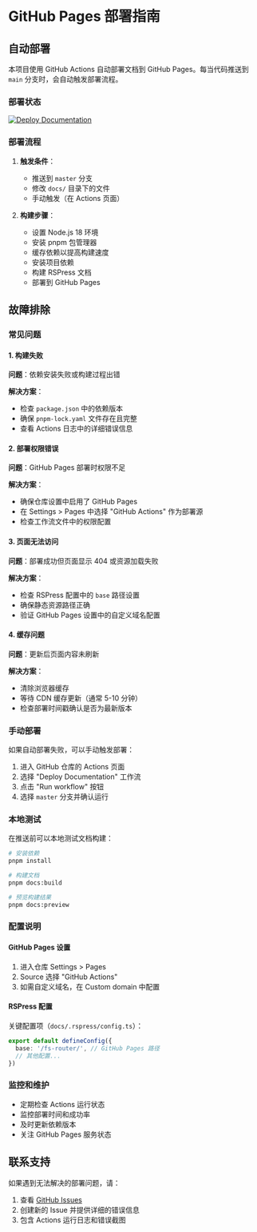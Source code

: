# GitHub Pages 部署指南

## 自动部署

本项目使用 GitHub Actions 自动部署文档到 GitHub Pages。每当代码推送到 `main` 分支时，会自动触发部署流程。

### 部署状态

[![Deploy Documentation](https://github.com/feoe/fs-router/actions/workflows/deploy-docs.yml/badge.svg)](https://github.com/feoe/fs-router/actions/workflows/deploy-docs.yml)

### 部署流程

1. **触发条件**：
   - 推送到 `master` 分支
   - 修改 `docs/` 目录下的文件
   - 手动触发（在 Actions 页面）

2. **构建步骤**：
   - 设置 Node.js 18 环境
   - 安装 pnpm 包管理器
   - 缓存依赖以提高构建速度
   - 安装项目依赖
   - 构建 RSPress 文档
   - 部署到 GitHub Pages

## 故障排除

### 常见问题

#### 1. 构建失败

**问题**：依赖安装失败或构建过程出错

**解决方案**：
- 检查 `package.json` 中的依赖版本
- 确保 `pnpm-lock.yaml` 文件存在且完整
- 查看 Actions 日志中的详细错误信息

#### 2. 部署权限错误

**问题**：GitHub Pages 部署时权限不足

**解决方案**：
- 确保仓库设置中启用了 GitHub Pages
- 在 Settings > Pages 中选择 "GitHub Actions" 作为部署源
- 检查工作流文件中的权限配置

#### 3. 页面无法访问

**问题**：部署成功但页面显示 404 或资源加载失败

**解决方案**：
- 检查 RSPress 配置中的 `base` 路径设置
- 确保静态资源路径正确
- 验证 GitHub Pages 设置中的自定义域名配置

#### 4. 缓存问题

**问题**：更新后页面内容未刷新

**解决方案**：
- 清除浏览器缓存
- 等待 CDN 缓存更新（通常 5-10 分钟）
- 检查部署时间戳确认是否为最新版本

### 手动部署

如果自动部署失败，可以手动触发部署：

1. 进入 GitHub 仓库的 Actions 页面
2. 选择 "Deploy Documentation" 工作流
3. 点击 "Run workflow" 按钮
4. 选择 `master` 分支并确认运行

### 本地测试

在推送前可以本地测试文档构建：

```bash
# 安装依赖
pnpm install

# 构建文档
pnpm docs:build

# 预览构建结果
pnpm docs:preview
```

### 配置说明

#### GitHub Pages 设置

1. 进入仓库 Settings > Pages
2. Source 选择 "GitHub Actions"
3. 如需自定义域名，在 Custom domain 中配置

#### RSPress 配置

关键配置项（`docs/.rspress/config.ts`）：

```typescript
export default defineConfig({
  base: '/fs-router/', // GitHub Pages 路径
  // 其他配置...
})
```

### 监控和维护

- 定期检查 Actions 运行状态
- 监控部署时间和成功率
- 及时更新依赖版本
- 关注 GitHub Pages 服务状态

## 联系支持

如果遇到无法解决的部署问题，请：

1. 查看 [GitHub Issues](https://github.com/feoe/fs-router/issues)
2. 创建新的 Issue 并提供详细的错误信息
3. 包含 Actions 运行日志和错误截图
